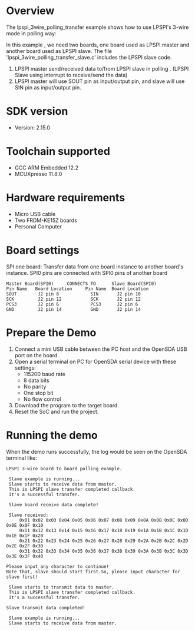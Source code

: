 Overview
========
The lpspi_3wire_polling_transfer example shows how to use LPSPI's 3-wire mode in polling way:

In this example , we need two boards, one board used as LPSPI master and another board used as LPSPI slave.
The file 'lpspi_3wire_polling_transfer_slave.c' includes the LPSPI slave code.

1. LPSPI master send/received data to/from LPSPI slave in polling . (LPSPI Slave using interrupt to receive/send the data)
2. LPSPI master will use SOUT pin as input/output pin, and slave will use SIN pin as input/output pin.

SDK version
===========
- Version: 2.15.0

Toolchain supported
===================
- GCC ARM Embedded  12.2
- MCUXpresso  11.8.0

Hardware requirements
=====================
- Micro USB cable
- Two FRDM-KE15Z boards
- Personal Computer

Board settings
==============
SPI one board:
Transfer data from one board instance to another board's instance.
SPI0 pins are connected with SPI0 pins of another board
~~~~~~~~~~~~~~~~~~~~~~~~~~~~~~~~~~~~~~~~~~~~~~~~~~~~~~
Master Board(SPI0)     CONNECTS TO      Slave Board(SPI0)
Pin Name   Board Location     Pin Name  Board Location
SOUT        J2 pin 8            SIN       J2 pin 10
SCK         J2 pin 12           SCK       J2 pin 12
PCS3        J2 pin 6            PCS3      J2 pin 6
GND         J2 pin 14           GND       J2 pin 14
~~~~~~~~~~~~~~~~~~~~~~~~~~~~~~~~~~~~~~~~~~~~~~~~~~~~~~

Prepare the Demo
================
1.  Connect a mini USB cable between the PC host and the OpenSDA USB port on the board.
2.  Open a serial terminal on PC for OpenSDA serial device with these settings:
    - 115200 baud rate
    - 8 data bits
    - No parity
    - One stop bit
    - No flow control
3.  Download the program to the target board.
4.  Reset the SoC and run the project.

Running the demo
================
When the demo runs successfully, the log would be seen on the OpenSDA terminal like:

~~~~~~~~~~~~~~~~~~~~~~~~~~~~~~~~~~~~~~~~~~~~~~~~~~~~~~~~~~~~~~~~~~~~~~~~~~~~~~~~~~~~
LPSPI 3-wire board to board polling example.

 Slave example is running...
 Slave starts to receive data from master.
 This is LPSPI slave transfer completed callback. 
 It's a successful transfer. 

 Slave board receive data complete!

 Slave received:
     0x01 0x02 0x03 0x04 0x05 0x06 0x07 0x08 0x09 0x0A 0x0B 0x0C 0x0D 0x0E 0x0F 0x10
     0x11 0x12 0x13 0x14 0x15 0x16 0x17 0x18 0x19 0x1A 0x1B 0x1C 0x1D 0x1E 0x1F 0x20
     0x21 0x22 0x23 0x24 0x25 0x26 0x27 0x28 0x29 0x2A 0x2B 0x2C 0x2D 0x2E 0x2F 0x30
     0x31 0x32 0x33 0x34 0x35 0x36 0x37 0x38 0x39 0x3A 0x3B 0x3C 0x3D 0x3E 0x3F 0x40

Please input any character to continue!
Note that, slave should start first.So, please input character for slave first!

 Slave starts to transmit data to master.
 This is LPSPI slave transfer completed callback. 
 It's a successful transfer. 

Slave transmit data completed!

 Slave example is running...
 Slave starts to receive data from master.

~~~~~~~~~~~~~~~~~~~~~~~~~~~~~~~~~~~~~~~~~~~~~~~~~~~~~~~~~~~~~~~~~~~~~~~~~~~~~~~~~~~~~
